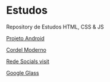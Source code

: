 # Estudos
Repository de Estudos HTML, CSS & JS

<a href="https://diego-dcs.github.io/Estudos/02-ProjetoAndroid/index.html" >Projeto Android</a>
<br>

<a href="https://diego-dcs.github.io/Estudos/03-CordelModerno/index.html" >Cordel Moderno</a>
<br>

<a href="https://diego-dcs.github.io/Estudos/04-RedesSociais/index.html" >Rede Socials visit</a>
<br>

<a href="https://diego-dcs.github.io/Estudos/google-glass/index.html" >Google Glass</a>
<br>
